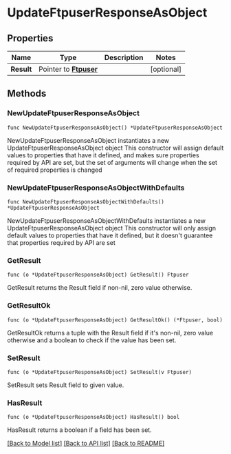# UpdateFtpuserResponseAsObject

## Properties

Name | Type | Description | Notes
------------ | ------------- | ------------- | -------------
**Result** | Pointer to [**Ftpuser**](Ftpuser.md) |  | [optional] 

## Methods

### NewUpdateFtpuserResponseAsObject

`func NewUpdateFtpuserResponseAsObject() *UpdateFtpuserResponseAsObject`

NewUpdateFtpuserResponseAsObject instantiates a new UpdateFtpuserResponseAsObject object
This constructor will assign default values to properties that have it defined,
and makes sure properties required by API are set, but the set of arguments
will change when the set of required properties is changed

### NewUpdateFtpuserResponseAsObjectWithDefaults

`func NewUpdateFtpuserResponseAsObjectWithDefaults() *UpdateFtpuserResponseAsObject`

NewUpdateFtpuserResponseAsObjectWithDefaults instantiates a new UpdateFtpuserResponseAsObject object
This constructor will only assign default values to properties that have it defined,
but it doesn't guarantee that properties required by API are set

### GetResult

`func (o *UpdateFtpuserResponseAsObject) GetResult() Ftpuser`

GetResult returns the Result field if non-nil, zero value otherwise.

### GetResultOk

`func (o *UpdateFtpuserResponseAsObject) GetResultOk() (*Ftpuser, bool)`

GetResultOk returns a tuple with the Result field if it's non-nil, zero value otherwise
and a boolean to check if the value has been set.

### SetResult

`func (o *UpdateFtpuserResponseAsObject) SetResult(v Ftpuser)`

SetResult sets Result field to given value.

### HasResult

`func (o *UpdateFtpuserResponseAsObject) HasResult() bool`

HasResult returns a boolean if a field has been set.


[[Back to Model list]](../README.md#documentation-for-models) [[Back to API list]](../README.md#documentation-for-api-endpoints) [[Back to README]](../README.md)



